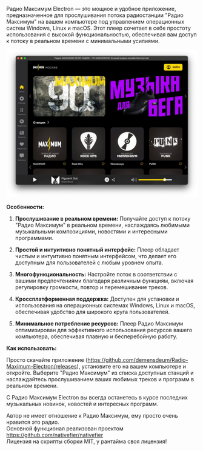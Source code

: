 Радио Максимум Electron — это мощное и удобное приложение, предназначенное для прослушивания потока радиостанции "Радио Максимум" на вашем компьютере под управлением операционных систем Windows, Linux и macOS. Этот плеер сочетает в себе простоту использования с высокой функциональностью, обеспечивая вам доступ к потоку в реальном времени с минимальными усилиями.

![Screenshot](Screenshot.png) 

**Особенности:**

1. **Прослушивание в реальном времени:** Получайте доступ к потоку "Радио Максимум" в реальном времени, наслаждаясь любимыми музыкальными композициями, новостями и интересными программами.

2. **Простой и интуитивно понятный интерфейс:** Плеер обладает чистым и интуитивно понятным интерфейсом, что делает его доступным для пользователей с любым уровнем опыта.

3. **Многофункциональность:** Настройте поток в соответствии с вашими предпочтениями благодаря различным функциям, включая регулировку громкости, повтор и перемешивание треков.

4. **Кроссплатформенная поддержка:** Доступен для установки и использования на операционных системах Windows, Linux и macOS, обеспечивая удобство для широкого круга пользователей.

5. **Минимальное потребление ресурсов:** Плеер Радио Максимум оптимизирован для эффективного использования ресурсов вашего компьютера, обеспечивая плавную и бесперебойную работу.

**Как использовать:**

Просто скачайте приложение (https://github.com/demensdeum/Radio-Maximum-Electron/releases), установите его на вашем компьютере и откройте. Выберите "Радио Максимум" из списка доступных станций и наслаждайтесь прослушиванием ваших любимых треков и программ в реальном времени.

С Радио Максимум Electron вы всегда останетесь в курсе последних музыкальных новинок, новостей и интересных программ.

Автор не имеет отношение к Радио Максимум, ему просто очень нравится это радио.  
Основной функционал реализован проектом https://github.com/nativefier/nativefier  
Лицензия на скрипты сборки MIT, у рантайма своя лицензия!